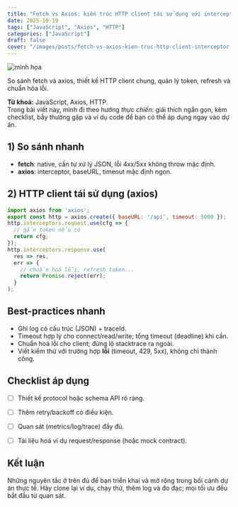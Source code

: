 ```yaml
---
title: "Fetch vs Axios: kiến trúc HTTP client tái sử dụng với interceptor"
date: 2025-10-19
tags: ["JavaScript", "Axios", "HTTP"]
categories: ["JavaScript"]
draft: false
cover: "/images/posts/fetch-vs-axios-kien-truc-http-client-interceptor.svg"
---
```


![minh họa](/images/posts/fetch-vs-axios-kien-truc-http-client-interceptor.svg)

So sánh fetch và axios, thiết kế HTTP client chung, quản lý token, refresh và chuẩn hóa lỗi.

**Từ khoá:** JavaScript, Axios, HTTP.  
Trong bài viết này, mình đi theo hướng *thực chiến*: giải thích ngắn gọn, kèm checklist, bẫy thường gặp và ví dụ code để bạn có thể áp dụng ngay vào dự án.



## 1) So sánh nhanh
- **fetch**: native, cần tự xử lý JSON, lỗi 4xx/5xx không throw mặc định.
- **axios**: interceptor, baseURL, timeout mặc định ngon.

## 2) HTTP client tái sử dụng (axios)
```js
import axios from 'axios';
export const http = axios.create({ baseURL: '/api', timeout: 5000 });
http.interceptors.request.use(cfg => {
  // gắn token nếu có
  return cfg;
});
http.interceptors.response.use(
  res => res,
  err => {
    // chuẩn hoá lỗi, refresh token...
    return Promise.reject(err);
  }
);
```



## Best-practices nhanh
- Ghi log có cấu trúc (JSON) + traceId.
- Timeout hợp lý cho connect/read/write; tổng timeout (deadline) khi cần.
- Chuẩn hoá lỗi cho client; đừng lộ stacktrace ra ngoài.
- Viết kiểm thử với trường hợp **lỗi** (timeout, 429, 5xx), không chỉ thành công.



## Checklist áp dụng
- [ ] Thiết kế protocol hoặc schema API rõ ràng.
- [ ] Thêm retry/backoff có điều kiện.
- [ ] Quan sát (metrics/log/trace) đầy đủ.
- [ ] Tài liệu hoá ví dụ request/response (hoặc mock contract).


## Kết luận
Những nguyên tắc ở trên đủ để bạn triển khai và mở rộng trong bối cảnh dự án thực tế. Hãy clone lại ví dụ, chạy thử, thêm log và đo đạc; mọi tối ưu đều bắt đầu từ quan sát.
